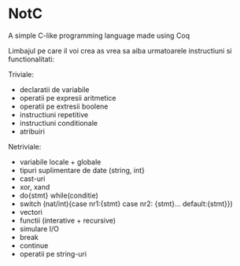 # NotC
A simple C-like programming language made using Coq

Limbajul pe care il voi crea as vrea sa aiba urmatoarele instructiuni si functionalitati:

Triviale:
- declaratii de variabile
- operatii pe expresii aritmetice
- operatii pe extresii boolene 
- instructiuni repetitive 
- instructiuni conditionale
- atribuiri

Netriviale:
- variabile locale + globale
- tipuri suplimentare de date (string, int}
- cast-uri
- xor, xand 
- do{stmt} while(conditie)
- switch (nat/int){case nr1:{stmt} case nr2: {stmt}... default:{stmt}})
- vectori
- functii (interative + recursive)
- simulare I/O
- break
- continue
- operatii pe string-uri
